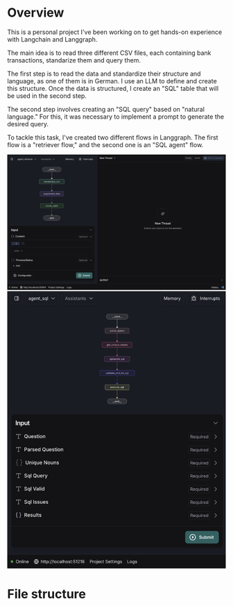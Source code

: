 # Overview
This is a personal project I've been working on to get hands-on experience with Langchain and Langgraph.

The main idea is to read three different CSV files, each containing bank transactions, standarize them and query them. 

The first step is to read the data and standardize their structure and language, as one of them is in German. I use an LLM to define and create this structure. Once the data is structured, I create an "SQL" table that will be used in the second step.
 
The second step involves creating an "SQL query" based on "natural language." For this, it was necessary to implement a prompt to generate the desired query.

To tackle this task, I've created two different flows in Langgraph. The first flow is a "retriever flow," and the second one is an "SQL agent" flow.

<img src = "/images/portfolio_genAI_langgraph_graph_1.png">

<img src = "/images/portfolio_genAI_langgraph_graph_2.png">

# File structure
